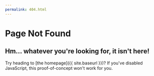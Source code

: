 ```yaml
---
permalink: 404.html
---
```


# Page Not Found

## Hm… whatever you're looking for, it isn't here!

Try heading to [the homepage]({{ site.baseurl }})? If you've disabled JavaScript, this proof-of-concept won't work for you.

<script>
  document.addEventListener ('DOMContentLoaded', (event) => {
    let path = window.location.pathname.replace ("{{ site.baseurl }}", "");
    const rdnns = [{% for app in site.data.apps %}
      "{{ app.rdnn }}",
    {% endfor %}];

    if (rdnns.includes (path)) {
      window.location.replace("https://flathub.org/apps/" + path);
    }
  })
</script>
